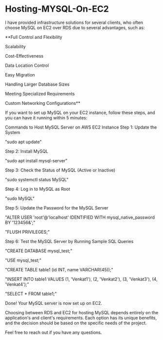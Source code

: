 # Hosting-MYSQL-On-EC2


I have provided infrastructure solutions for several clients, who often choose MySQL on EC2 over RDS due to several advantages, such as:

**Full Control and Flexibility

Scalability

Cost-Effectiveness

Data Location Control

Easy Migration

Handling Larger Database Sizes

Meeting Specialized Requirements

Custom Networking Configurations**

If you want to set up MySQL on your EC2 instance, follow these steps, and you can have it running within 5 minutes:

Commands to Host MySQL Server on AWS EC2 Instance
Step 1: Update the System

"sudo apt update"

Step 2: Install MySQL

"sudo apt install mysql-server"

Step 3: Check the Status of MySQL (Active or Inactive)

"sudo systemctl status MySQL"

Step 4: Log in to MySQL as Root

"sudo MySQL"

Step 5: Update the Password for the MySQL Server

"ALTER USER 'root'@'localhost' IDENTIFIED WITH mysql_native_password BY '123456&';"

"FLUSH PRIVILEGES;"

Step 6: Test the MySQL Server by Running Sample SQL Queries

"CREATE DATABASE mysql_test;"

"USE mysql_test;"

"CREATE TABLE table1 (id INT, name VARCHAR(45));"

"INSERT INTO table1 VALUES (1, 'Venkat1'), (2, 'Venkat2'), (3, 'Venkat3'), (4, 'Venkat4');"

"SELECT * FROM table1;"

Done! Your MySQL server is now set up on EC2.

Choosing between RDS and EC2 for hosting MySQL depends entirely on the application's and client's requirements. Each option has its unique benefits, and the decision should be based on the specific needs of the project.

Feel free to reach out if you have any questions.
